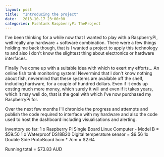 ```yaml
---
layout: post
title:  "Introducing the project"
date:   2013-10-17 23:00:00
categories: Fishtank RaspberryPi TheProject
---
```


I've been thinking for a while now that I wanted to play with a RaspberryPI, well really any hardware + software combination. There were a few things holding me back though, that is I wanted a project to apply this technology to and also i don't know the slightest thing about electronics or hardware interfaces.

Finally I've come up with a suitable idea with which to exert my efforts... An online fish tank monitoring system! Nevermind that I don't know nothing about fish, nevermind that these systems are available off the shelf, including hardware, for a couple of hundred dollars. Even if it ends up costing much more money, which surely it will and even if it takes years, which it may well do, that is the goal with which I've now purchased my RaspberryPi for.

Over the next few months I'll chronicle the progress and attempts and publish the code required to interface with my hardware and also the code used to host the dashboard including visualisations and alerting.

Inventory so far:
1 x Raspberry Pi Single Board Linux Computer - Model B = $59.50
1 x Waterproof DS18B20 Digital temperature sensor = $9.56
1x Double Side ProtoBoard 5cm * 7cm = $2.64

Running total = $73.83 AUD
